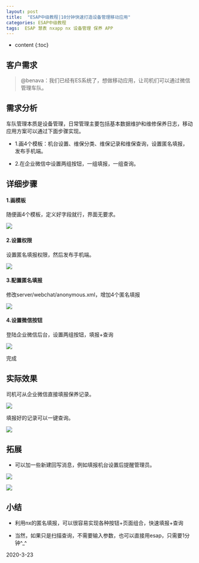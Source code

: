 ```yaml
---
layout: post
title:  "ESAP中级教程|10分钟快速打造设备管理移动应用"
categories: ESAP中级教程
tags:  ESAP 慧表 nxapp nx 设备管理 保养 APP
---
```


* content
{:toc}

## 客户需求

> @benava：我们已经有ES系统了，想做移动应用，让司机们可以通过微信管理车队。

## 需求分析

车队管理本质是设备管理，日常管理主要包括基本数据维护和维修保养日志，移动应用方案可以通过下面步骤实现。

* 1.画4个模板：机台设置、维保分类、维保记录和维保查询，设置匿名填报，发布手机端。

* 2.在企业微信中设置两组按钮，一组填报，一组查询。

## 详细步骤

#### 1.画模板

随便画4个模板，定义好字段就行，界面无要求。

![](/img/log24-1.png)

#### 2.设置权限

设置匿名填报权限，然后发布手机端。

![](/img/log24-2.png)

#### 3.配置匿名填报

修改server/webchat/anonymous.xml，增加4个匿名填报

![](/img/log24-3.png)

#### 4.设置微信按钮

登陆企业微信后台，设置两组按钮，填报+查询

![](/img/log24-4.png)

完成

## 实际效果

司机可从企业微信直接填报保养记录。

![](/img/log24-5.png)

填报好的记录可以一键查询。

![](/img/log24-6.png)

## 拓展

* 可以加一些新建回写消息，例如填报机台设置后提醒管理员。

![](/img/log24-7.png)

![](/img/log24-8.png)

## 小结

* 利用nx的匿名填报，可以很容易实现各种按钮+页面组合，快速填报+查询

* 当然，如果只是扫描查询，不需要输入参数，也可以直接用esap，只需要1分钟^_^

2020-3-23